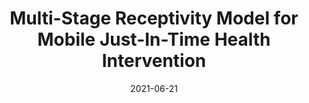---
title: Multi-Stage Receptivity Model for Mobile Just-In-Time Health Intervention
date: 2021-06-21
type: journal
authors:
  - Woohyeok Choi
  - Sangkeun Park
  - Duyeon Kim
  - Youn-kyung Lim
  - Uichin Lee
publisher: Proceedings of the ACM on Interactive, Mobile, Wearable and Ubiquitous Technologies
abbrev: IMWUT
volume: 3
issue: 2
pages: Article No. 39
doi: 10.1145/3328910
---